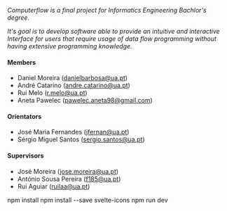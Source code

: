_Computerflow is a final project for Informatics Engineering Bachlor's degree._

_It's goal is to develop software able to provide an intuitive and interactive Interface for users that require usage of data flow programming without having extensive programming knowledge._

#### Members
 - Daniel Moreira (danielbarbosa@ua.pt)
 - André Catarino (andre.catarino@ua.pt)
 - Rui Melo (r.melo@ua.pt)
 - Aneta Pawelec (pawelec.aneta98@gmail.com)

#### Orientators
- José Maria Fernandes (jfernan@ua.pt) 
- Sérgio Miguel Santos (sergio.santos@ua.pt)

#### Supervisors
- José Moreira (jose.moreira@ua.pt)
- António Sousa Pereira (f185@ua.pt)
- Rui Aguiar (ruilaa@ua.pt)


npm install
npm install --save svelte-icons
npm run dev
